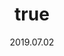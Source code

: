 ---
wip: "True"
id: "26745"
title:
  de: "Vergilbte Glaucusleder-Karte"
  en: "Timeworn Zonureskin Map"
  fr: "Vieille carte en peau de glaucus"
  ja: "古ぼけた地図G12"
  cn: "陈旧的缠尾蛟革地图"
  ko: "12등급 오래된 지도"
layout: treasuremap
page_type: guide
categories: "treasuremap"
instanceType: "treasuremap"
date: "2019.07.02"
patchNumber: "5.0"
patchName: "Shadowbringers"
expac: "shb"
image: "/assets/img/content/klassen/Chocobo.webp"
terms:
    - term: "TreasureMaps"
    - term: "Shadowbringers"
sortid: 18
order: 18
plvl: 80
slug: "vergilbte_glaucusleder_karte"
maxpartysize: 8
treasuredungeons:
  - name: "The Dungeons of Lyhe Ghiah"
  - name: "the Shifting Oubliettes of Lyhe Ghiah"
zones:
  - zonename: "Lakeland"
    fullimage: "/assets/img/TreasureMaps/Vergilbte Glaucusleder-Karte/Seenland/Seenland.webp"
    subimage:
      - "/assets/img/TreasureMaps/Vergilbte Glaucusleder-Karte/Seenland/A.webp"
      - "/assets/img/TreasureMaps/Vergilbte Glaucusleder-Karte/Seenland/B.webp"
      - "/assets/img/TreasureMaps/Vergilbte Glaucusleder-Karte/Seenland/C.webp"
      - "/assets/img/TreasureMaps/Vergilbte Glaucusleder-Karte/Seenland/D.webp"
      - "/assets/img/TreasureMaps/Vergilbte Glaucusleder-Karte/Seenland/E.webp"
      - "/assets/img/TreasureMaps/Vergilbte Glaucusleder-Karte/Seenland/F.webp"
      - "/assets/img/TreasureMaps/Vergilbte Glaucusleder-Karte/Seenland/G.webp"
      - "/assets/img/TreasureMaps/Vergilbte Glaucusleder-Karte/Seenland/H.webp"
  - zonename: "Kholusia"
    fullimage: "/assets/img/TreasureMaps/Vergilbte Glaucusleder-Karte/Kholusia/Kholusia.webp"
    subimage:
      - "/assets/img/TreasureMaps/Vergilbte Glaucusleder-Karte/Kholusia/A.webp"
      - "/assets/img/TreasureMaps/Vergilbte Glaucusleder-Karte/Kholusia/B.webp"
      - "/assets/img/TreasureMaps/Vergilbte Glaucusleder-Karte/Kholusia/C.webp"
      - "/assets/img/TreasureMaps/Vergilbte Glaucusleder-Karte/Kholusia/D.webp"
      - "/assets/img/TreasureMaps/Vergilbte Glaucusleder-Karte/Kholusia/E.webp"
      - "/assets/img/TreasureMaps/Vergilbte Glaucusleder-Karte/Kholusia/F.webp"
      - "/assets/img/TreasureMaps/Vergilbte Glaucusleder-Karte/Kholusia/G.webp"
      - "/assets/img/TreasureMaps/Vergilbte Glaucusleder-Karte/Kholusia/H.webp"
  - zonename: "Amh Araeng"
    fullimage: "/assets/img/TreasureMaps/Vergilbte Glaucusleder-Karte/Amh Araeng/Amh Araeng.webp"
    subimage:
      - "/assets/img/TreasureMaps/Vergilbte Glaucusleder-Karte/Amh Araeng/A.webp"
      - "/assets/img/TreasureMaps/Vergilbte Glaucusleder-Karte/Amh Araeng/B.webp"
      - "/assets/img/TreasureMaps/Vergilbte Glaucusleder-Karte/Amh Araeng/C.webp"
      - "/assets/img/TreasureMaps/Vergilbte Glaucusleder-Karte/Amh Araeng/D.webp"
      - "/assets/img/TreasureMaps/Vergilbte Glaucusleder-Karte/Amh Araeng/E.webp"
      - "/assets/img/TreasureMaps/Vergilbte Glaucusleder-Karte/Amh Araeng/F.webp"
      - "/assets/img/TreasureMaps/Vergilbte Glaucusleder-Karte/Amh Araeng/G.webp"
      - "/assets/img/TreasureMaps/Vergilbte Glaucusleder-Karte/Amh Araeng/H.webp"
  - zonename: "Il Mheg"
    fullimage: "/assets/img/TreasureMaps/Vergilbte Glaucusleder-Karte/Il Mheg/Il Mheg.webp"
    subimage:
      - "/assets/img/TreasureMaps/Vergilbte Glaucusleder-Karte/Il Mheg/A.webp"
      - "/assets/img/TreasureMaps/Vergilbte Glaucusleder-Karte/Il Mheg/B.webp"
      - "/assets/img/TreasureMaps/Vergilbte Glaucusleder-Karte/Il Mheg/C.webp"
      - "/assets/img/TreasureMaps/Vergilbte Glaucusleder-Karte/Il Mheg/D.webp"
      - "/assets/img/TreasureMaps/Vergilbte Glaucusleder-Karte/Il Mheg/E.webp"
      - "/assets/img/TreasureMaps/Vergilbte Glaucusleder-Karte/Il Mheg/F.webp"
      - "/assets/img/TreasureMaps/Vergilbte Glaucusleder-Karte/Il Mheg/G.webp"
      - "/assets/img/TreasureMaps/Vergilbte Glaucusleder-Karte/Il Mheg/H.webp"
  - zonename: "The Rak'tika Greatwood"
    fullimage: "/assets/img/TreasureMaps/Vergilbte Glaucusleder-Karte/Der Große Wald Rak'tika/Der Große Wald Rak'tika.webp"
    subimage:
      - "/assets/img/TreasureMaps/Vergilbte Glaucusleder-Karte/Der Große Wald Rak'tika/A.webp"
      - "/assets/img/TreasureMaps/Vergilbte Glaucusleder-Karte/Der Große Wald Rak'tika/B.webp"
      - "/assets/img/TreasureMaps/Vergilbte Glaucusleder-Karte/Der Große Wald Rak'tika/C.webp"
      - "/assets/img/TreasureMaps/Vergilbte Glaucusleder-Karte/Der Große Wald Rak'tika/D.webp"
      - "/assets/img/TreasureMaps/Vergilbte Glaucusleder-Karte/Der Große Wald Rak'tika/E.webp"
      - "/assets/img/TreasureMaps/Vergilbte Glaucusleder-Karte/Der Große Wald Rak'tika/F.webp"
      - "/assets/img/TreasureMaps/Vergilbte Glaucusleder-Karte/Der Große Wald Rak'tika/G.webp"
      - "/assets/img/TreasureMaps/Vergilbte Glaucusleder-Karte/Der Große Wald Rak'tika/H.webp"
  - zonename: "The Tempest"
    fullimage: "/assets/img/TreasureMaps/Vergilbte Glaucusleder-Karte/Tempest/Tempest.webp"
    subimage:
      - "/assets/img/TreasureMaps/Vergilbte Glaucusleder-Karte/Tempest/A.webp"
      - "/assets/img/TreasureMaps/Vergilbte Glaucusleder-Karte/Tempest/B.webp"
      - "/assets/img/TreasureMaps/Vergilbte Glaucusleder-Karte/Tempest/C.webp"
      - "/assets/img/TreasureMaps/Vergilbte Glaucusleder-Karte/Tempest/D.webp"
      - "/assets/img/TreasureMaps/Vergilbte Glaucusleder-Karte/Tempest/E.webp"
      - "/assets/img/TreasureMaps/Vergilbte Glaucusleder-Karte/Tempest/F.webp"
      - "/assets/img/TreasureMaps/Vergilbte Glaucusleder-Karte/Tempest/G.webp"
      - "/assets/img/TreasureMaps/Vergilbte Glaucusleder-Karte/Tempest/H.webp"
---